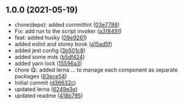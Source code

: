 ## 1.0.0 (2021-05-19)

* chore(deps): added commitlint ([03e7788](https://github.com/Bendomey/poly-ui/commit/03e7788))
* Fix: add run to the script invoker ([a318491](https://github.com/Bendomey/poly-ui/commit/a318491))
* feat: added husky ([09e9261](https://github.com/Bendomey/poly-ui/commit/09e9261))
* added eslint and storey book ([a15ad5f](https://github.com/Bendomey/poly-ui/commit/a15ad5f))
* added jest config ([3b501c8](https://github.com/Bendomey/poly-ui/commit/3b501c8))
* added some mds ([b5df424](https://github.com/Bendomey/poly-ui/commit/b5df424))
* added yarn lock ([15596a3](https://github.com/Bendomey/poly-ui/commit/15596a3))
* chore 😋: added lerna ... to manage each component as separate packages ([83ece54](https://github.com/Bendomey/poly-ui/commit/83ece54))
* Initial commit ([d36632c](https://github.com/Bendomey/poly-ui/commit/d36632c))
* updated lerna ([6249e3e](https://github.com/Bendomey/poly-ui/commit/6249e3e))
* updated readme ([418b795](https://github.com/Bendomey/poly-ui/commit/418b795))



